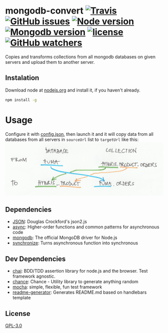 # mongodb-convert [![Travis](https://img.shields.io/travis/VOID404/MongoDB-convert.svg?maxAge=2592000&style=flat-square)](https://travis-ci.org/VOID404/MongoDB-convert) [![GitHub issues](https://img.shields.io/github/issues/VOID404/MongoDB-convert.svg?maxAge=2592000&style=flat-square)](https://github.com/VOID404/MongoDB-convert/issues) [![Node version](https://img.shields.io/badge/node-4.4.7-brightgreen.svg?style=flat-square)](https://nodejs.org/en/) [![Mongodb version](https://img.shields.io/badge/mongodb-3.2.7-brightgreen.svg?style=flat-square)](https://www.mongodb.com/download-center?jmp=nav#community) [![license](https://img.shields.io/badge/license-GPL--3.0-brightgreen.svg?style=flat-square)](https://raw.githubusercontent.com/VOID404/MongoDB-convert/master/LICENSE) [![GitHub watchers](https://img.shields.io/github/watchers/VOID404/MongoDB-convert.png?style=social&label=Watch&maxAge=2592000)]() 
Copies and transforms collections from all mongodb databases on given servers and upload them to another server.

## Instalation

Download node at [nodejs.org](https://nodejs.org/en/) and install it, if you haven't already.
```sh
npm install -g
```

# Usage

Configure it with [config.json](config.json), then launch it and
it will copy data from all databases from all servers in `sourceUrl` list to `targetUrl` like this: ![usage graph](nameGraph.png)

## Dependencies

- [JSON](http://json.org): Douglas Crockford&#x27;s json2.js
- [async](https://github.com/caolan/async#readme): Higher-order functions and common patterns for asynchronous code
- [mongodb](https://github.com/mongodb/node-mongodb-native): The official MongoDB driver for Node.js
- [synchronize](http://alexeypetrushin.github.com/synchronize): Turns asynchronous function into synchronous

## Dev Dependencies

- [chai](http://chaijs.com): BDD/TDD assertion library for node.js and the browser. Test framework agnostic.
- [chance](http://chancejs.com): Chance - Utility library to generate anything random
- [mocha](https://github.com/mochajs/mocha#readme): simple, flexible, fun test framework
- [readme-generator](https://github.com/void404/readme-generator#readme): Generates README.md based on handlebars template

## License

[GPL-3.0](LICENSE)

